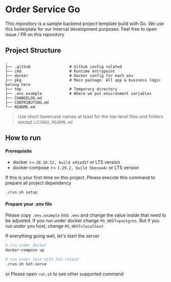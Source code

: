 # Order Service Go

This repository is a sample backend project template build with Go. We use this boilerplate for our internal development purposes. Feel free to open issue / PR on this repository

## Project Structure
    .
    ├── .github                 # Github config related
    ├── cmd                     # Runtime entrypoint
    ├── docker                  # Docker config for each env
    ├── pkg                     # Main package. All app & business logic belong here
    ├── tmp                     # Temporary directory
    ├── .env.example            # Where we put environment variables
    ├── CHANGELOG.md
    ├── CONTRIBUTING.md
    └── README.md

> Use short lowercase names at least for the top-level files and folders except
> `LICENSE`, `README.md`

## How to run

#### Prerequisite

- docker >= `20.10.12, build e91ed57` or LTS version
- docker-compose >= `1.29.2, build 5becea4c` or LTS version

If this is your first-time on this project. Please execute this command to prepare all project dependency
```bash
./run.sh setup
```

#### Prepare your .env file
Please copy `.env.example` into `.env` and change the value inside that need to be adjusted.
If you run under docker change `PG_HOST=postgres`. But if you run under you host, change `PG_HOST=localhost`

If everything going well, let's start the server
``` bash
# run under docker
docker-compose up

# run under host with hot-reload
./run.sh hot-serve
```

or Please open `run.sh` to see other supported command 
